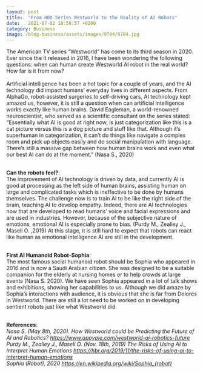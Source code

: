 ```yaml
---
layout: post
title:  "From HBO Series Westworld to the Reality of AI Robots"
date:   2021-07-02 18:58:57 +0200
category: Business
image: /blog-business/assets/images/0704/0704.jpg
---
```

The American TV series “Westworld” has come to its third season in 2020. Ever since the it released in 2016, I have been wondering the following questions: when can human create Westworld AI robot in the real world? How far is it from now?
<br><br>Artificial intelligence has been a hot topic for a couple of years, and the AI technology did impact humans’ everyday lives in different aspects. From AlphaGo, robot-assisted surgeries to self-driving cars, AI technology kept amazed us, however, it is still a question when can artificial intelligence works exactly like human brains. David Eagleman, a world-renowned neuroscientist, who served as a scientific consultant on the series stated: “Essentially what AI is good at right now, is just categorization like this is a cat picture versus this is a dog picture and stuff like that. Although it’s superhuman in categorization, it can’t do things like navigate a complex room and pick up objects easily and do social manipulation with language. There’s still a massive gap between how human brains work and even what our best AI can do at the moment.” (Nasa S., 2020)

<br><b>Can the robots feel?</b>:
<br>The improvement of AI technology is driven by data, and currently AI is good at processing as the left side of human brains, assisting human on large and complicated tasks which is ineffective to be done by humans themselves. The challenge now is to train AI to be like the right side of the brain, teaching AI to develop empathy. Indeed, there are AI technologies now that are developed to read humans’ voice and facial expressions and are used in industries. However, because of the subjective nature of emotions, emotional AI is especially prone to bias. (Purdy M., Zealley J., Maseli O. ,2019) At this stage, it is still hard to expect that robots can react like human as emotional intelligence AI are still in the development. 

<br><b>First AI Humanoid Robot-Sophia</b>:
<br>The most famous social humanoid robot should be Sophia who appeared in 2016 and is now a Saudi Arabian citizen. She was designed to be a suitable companion for the elderly at nursing homes or to help crowds at large events (Nasa S. 2020). We have seen Sophia appeared in a lot of talk shows and exhibitions, showing her capabilities to us. Although we did amaze by Sophia’s interactions with audience, it is obvious that she is far from Dolores in Westworld. There are still a lot need to be worked on in developing sentient robots just like what Westworld did.

<br><b>References</b>:
<br><cite>Nasa S. (May 8th, 2020). How Westworld could be Predicting the Future of AI and Robotics? https://www.appypie.com/westworld-ai-robotics-future</cite>
<br><cite>Purdy M., Zealley J., Maseli O. (Nov. 18th, 2019) The Risks of Using AI to Interpret Human Emotions https://hbr.org/2019/11/the-risks-of-using-ai-to-interpret-human-emotions</cite>
<br><cite>Sophia (Robot), 2020 https://en.wikipedia.org/wiki/Sophia_(robot)</cite>
